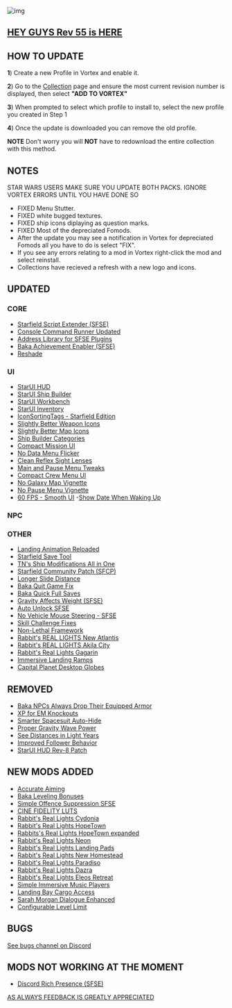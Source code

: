 ![img](https://s12.gifyu.com/images/SoH8R.png)

## [HEY GUYS Rev 55 is HERE](https://)

## HOW TO UPDATE

**1**) Create a new Profile in Vortex and enable it.

**2**) Go to the [Collection](https://next.nexusmods.com/starfield/collections/npk3lv?utm_source=copy\&utm_medium=social\&utm_campaign=share_collection) page and ensure the most current revision number is displayed, then select **"ADD TO VORTEX"**

**3**) When prompted to select which profile to install to, select the new profile you created in Step 1

**4**) Once the update is downloaded you can remove the old profile.

**NOTE** Don't worry you will **NOT** have to redownload the entire collection with this method.

## NOTES

STAR WARS USERS MAKE SURE YOU UPDATE BOTH PACKS. IGNORE VORTEX ERRORS UNTIL YOU HAVE DONE SO

- FIXED Menu Stutter.
- FIXED white bugged textures.
- FIXED ship icons diplaying as question marks.
- FIXED Most of the depreciated Fomods.
- After the update you may see a notification in Vortex for depreciated Fomods all you have to do is select "FIX".
- If you see any errors relating to a mod in Vortex right-click the mod and select reinstall.
- Collections have recieved a refresh with a new logo and icons.


## UPDATED

### CORE
- [Starfield Script Extender (SFSE)](https://www.nexusmods.com/starfield/mods/106)
- [Console Command Runner Updated](https://www.nexusmods.com/starfield/mods/7318)
- [Address Library for SFSE Plugins](https://www.nexusmods.com/starfield/mods/3256)
- [Baka Achievement Enabler (SFSE)](https://www.nexusmods.com/starfield/mods/658)
- [Reshade](https://reshade.me/)

### UI
- [StarUI HUD](https://www.nexusmods.com/starfield/mods/3444)
- [StarUI Ship Builder](https://www.nexusmods.com/starfield/mods/6402)
- [StarUI Workbench](https://www.nexusmods.com/starfield/mods/4966)
- [StarUI Inventory](https://www.nexusmods.com/starfield/mods/773)
- [IconSortingTags - Starfield Edition](https://www.nexusmods.com/starfield/mods/312)
- [Slightly Better Weapon Icons](https://www.nexusmods.com/starfield/mods/4798)
- [Slightly Better Map Icons](https://www.nexusmods.com/starfield/mods/4813)
- [Ship Builder Categories](https://www.nexusmods.com/starfield/mods/7310)
- [Compact Mission UI](https://www.nexusmods.com/starfield/mods/682)
- [No Data Menu Flicker](https://www.nexusmods.com/starfield/mods/1425)
- [Clean Reflex Sight Lenses](https://www.nexusmods.com/starfield/mods/3855)
- [Main and Pause Menu Tweaks](https://www.nexusmods.com/starfield/mods/9600)
- [Compact Crew Menu UI](https://www.nexusmods.com/starfield/mods/3014)
- [No Galaxy Map Vignette](https://www.nexusmods.com/starfield/mods/1268)
- [No Pause Menu Vignette](https://www.nexusmods.com/starfield/mods/3684)
- [60 FPS - Smooth UI](https://www.nexusmods.com/starfield/mods/350)
 -[Show Date When Waking Up](https://www.nexusmods.com/starfield/mods/9288)

### NPC

### OTHER
- [Landing Animation Reloaded](https://www.nexusmods.com/starfield/mods/7569)
- [Starfield Save Tool](https://www.nexusmods.com/starfield/mods/10472)
- [TN's Ship Modifications All in One](https://www.nexusmods.com/starfield/mods/6376)
- [Starfield Community Patch (SFCP)](https://www.nexusmods.com/starfield/mods/1)
- [Longer Slide Distance](https://www.nexusmods.com/starfield/mods/4545)
- [Baka Quit Game Fix](https://www.nexusmods.com/starfield/mods/1662)
- [Baka Quick Full Saves](https://www.nexusmods.com/starfield/mods/1750)
- [Gravity Affects Weight (SFSE)](https://www.nexusmods.com/starfield/mods/3048)
- [Auto Unlock SFSE](https://www.nexusmods.com/starfield/mods/5571)
- [No Vehicle Mouse Steering - SFSE](https://www.nexusmods.com/starfield/mods/11135)
- [Skill Challenge Fixes](https://www.nexusmods.com/starfield/mods/10163)
- [Non-Lethal Framework](https://www.nexusmods.com/starfield/mods/7812)
- [Rabbit's REAL LIGHTS New Atlantis](https://www.nexusmods.com/starfield/mods/10874)
- [Rabbit's REAL LIGHTS Akila City](https://www.nexusmods.com/starfield/mods/10973)
- [Rabbit's Real Lights Gagarin](https://www.nexusmods.com/starfield/mods/11076)
- [Immersive Landing Ramps](https://www.nexusmods.com/starfield/mods/8093)
- [Capital Planet Desktop Globes](https://www.nexusmods.com/starfield/mods/10134)

## REMOVED
- [Baka NPCs Always Drop Their Equipped Armor](https://www.nexusmods.com/starfield/mods/723)
- [XP for EM Knockouts](https://www.nexusmods.com/starfield/mods/9539)
- [Smarter Spacesuit Auto-Hide](https://www.nexusmods.com/starfield/mods/8423)
- [Proper Gravity Wave Power](https://www.nexusmods.com/starfield/mods/8566)
- [See Distances in Light Years](https://www.nexusmods.com/starfield/mods/8449)
- [Improved Follower Behavior](https://www.nexusmods.com/starfield/mods/9510?tab=description)
- [StarUI HUD Rev-8 Patch](https://www.nexusmods.com/starfield/mods/11116?tab=description)

## NEW MODS ADDED
- [Accurate Aiming](https://www.nexusmods.com/starfield/mods/5558?tab=description)
- [Baka Leveling Bonuses](https://www.nexusmods.com/starfield/mods/11388)
- [Simple Offence Suppression SFSE](https://www.nexusmods.com/starfield/mods/4456?tab=description)
- [CINE FIDELITY LUTS](https://www.nexusmods.com/starfield/mods/3767?tab=description)
- [Rabbit's Real Lights Cydonia](https://www.nexusmods.com/starfield/mods/11224)
- [Rabbit's Real Lights HopeTown](https://www.nexusmods.com/starfield/mods/11381)
- [Rabbits's Real Lights HopeTown expanded](https://www.nexusmods.com/starfield/mods/11410)
- [Rabbit's Real Lights Neon](https://www.nexusmods.com/starfield/mods/11498)
- [Rabbit's Real Lights Landing Pads](https://www.nexusmods.com/starfield/mods/11541)
- [Rabbit's Real Lights New Homestead](https://www.nexusmods.com/starfield/mods/11590)
- [Rabbit's Real Lights Paradiso](https://www.nexusmods.com/starfield/mods/11701)
- [Rabbit's Real Lights Dazra](https://www.nexusmods.com/starfield/mods/11933)
- [Rabbit's Real Lights Eleos Retreat](https://www.nexusmods.com/starfield/mods/12636)
- [Simple Immersive Music Players](https://www.nexusmods.com/starfield/mods/11729?tab=description)
- [Landing Bay Cargo Access](https://www.nexusmods.com/starfield/mods/11972)
- [Sarah Morgan Dialogue Enhanced](https://www.nexusmods.com/starfield/mods/12381)
- [Configurable Level Limit](https://www.nexusmods.com/starfield/mods/12661)

## BUGS

[See bugs channel on Discord](https://discord.gg/xZNztPjA2u)

## MODS NOT WORKING AT THE MOMENT

- [Discord Rich Presence (SFSE)](https://www.nexusmods.com/starfield/mods/2545?tab=description)

[AS ALWAYS FEEDBACK IS GREATLY APPRECIATED](https://)

